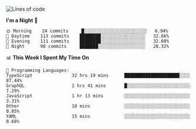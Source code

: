 <!--START_SECTION:waka-->
![Lines of code](https://img.shields.io/badge/From%20Hello%20World%20I%27ve%20Written-634146%20lines%20of%20code-blue)

**I'm a Night 🦉** 

```text
🌞 Morning    24 commits     █░░░░░░░░░░░░░░░░░░░░░░░░   6.94% 
🌆 Daytime    113 commits    ████████░░░░░░░░░░░░░░░░░   32.66% 
🌃 Evening    111 commits    ████████░░░░░░░░░░░░░░░░░   32.08% 
🌙 Night      98 commits     ███████░░░░░░░░░░░░░░░░░░   28.32%

```


📊 **This Week I Spent My Time On** 

```text
💬 Programming Languages: 
TypeScript               32 hrs 19 mins      █████████████████████░░░░   87.44% 
GraphQL                  2 hrs 41 mins       █░░░░░░░░░░░░░░░░░░░░░░░░   7.29% 
JavaScript               1 hr 13 mins        ░░░░░░░░░░░░░░░░░░░░░░░░░   3.31% 
Other                    18 mins             ░░░░░░░░░░░░░░░░░░░░░░░░░   0.85% 
YAML                     15 mins             ░░░░░░░░░░░░░░░░░░░░░░░░░   0.68%

```


<!--END_SECTION:waka-->
